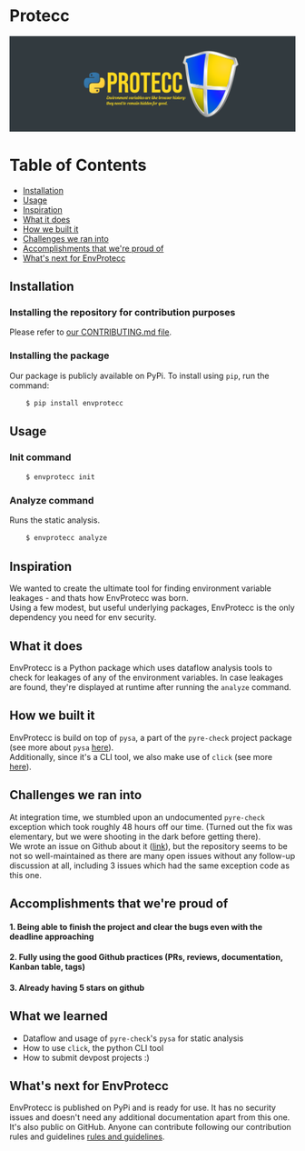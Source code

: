 # Protecc
![](banner_last.png)

# Table of Contents

- [Installation](#installation)
- [Usage](#usage)
- [Inspiration](#inspiration)
- [What it does](#what-it-does)
- [How we built it](#how-we-built-it)
- [Challenges we ran into](#challenges-we-ran-into)
- [Accomplishments that we're proud of](#accomplishments-that-were-proud-of)
- [What's next for EnvProtecc](#whats-next-for-envprotecc)

## Installation

### Installing the repository for contribution purposes
Please refer to [our CONTRIBUTING.md file](CONTRIBUTING.md).

### Installing the package

Our package is publicly available on PyPi.
To install using `pip`, run the command:

```bash
    $ pip install envprotecc
```

## Usage

### Init command

```bash
    $ envprotecc init
```

### Analyze command
Runs the static analysis.

```bash
    $ envprotecc analyze
```

## Inspiration
We wanted to create the ultimate tool for finding environment variable leakages - and thats how EnvProtecc was born.  
Using a few modest, but useful underlying packages, EnvProtecc is the only dependency you need for env security.

## What it does
EnvProtecc is a Python package which uses dataflow analysis tools to check for leakages of any of the environment variables. In case leakages are found, they're displayed at runtime after running the `analyze` command.

## How we built it
EnvProtecc is build on top of `pysa`, a part of the `pyre-check` project package (see more about `pysa` [here](https://pyre-check.org/docs/pysa-running)).  
Additionally, since it's a CLI tool, we also make use of `click` (see more [here](https://click.palletsprojects.com/en/7.x/)).

## Challenges we ran into
At integration time, we stumbled upon an undocumented `pyre-check` exception which took roughly 48 hours off our time. (Turned out the fix was elementary, but we were shooting in the dark before getting there).  
We wrote an issue on Github about it ([link](https://github.com/facebook/pyre-check/issues/378)), but the repository seems to be not so well-maintained as there are many open issues without any follow-up discussion at all, including 3 issues which had the same exception code as this one.

## Accomplishments that we're proud of
#### 1. Being able to finish the project and clear the bugs even with the deadline approaching
#### 2. Fully using the good Github practices (PRs, reviews, documentation, Kanban table, tags)
#### 3. Already having 5 stars on github

## What we learned
- Dataflow and usage of `pyre-check`'s `pysa` for static analysis
- How to use `click`, the python CLI tool
- How to submit devpost projects :)

## What's next for EnvProtecc
EnvProtecc is published on PyPi and is ready for use. It has no security issues and doesn't need any additional documentation apart from this one.  
It's also public on GitHub. Anyone can contribute following our contribution rules and guidelines [rules and guidelines](CONTRIBUTING.md).

